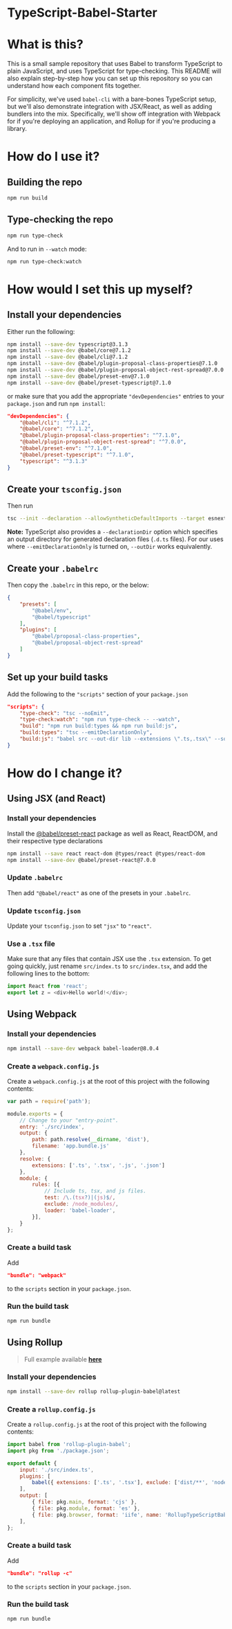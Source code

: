 # TypeScript-Babel-Starter

# What is this?

This is a small sample repository that uses Babel to transform TypeScript to plain JavaScript, and uses TypeScript for type-checking.
This README will also explain step-by-step how you can set up this repository so you can understand how each component fits together.

For simplicity, we've used `babel-cli` with a bare-bones TypeScript setup, but we'll also demonstrate integration with JSX/React, as well as adding bundlers into the mix.
Specifically, we'll show off integration with Webpack for if you're deploying an application, and Rollup for if you're producing a library.

# How do I use it?

## Building the repo

```sh
npm run build
```

## Type-checking the repo

```sh
npm run type-check
```

And to run in `--watch` mode:

```sh
npm run type-check:watch
```

# How would I set this up myself?

## Install your dependencies

Either run the following:

```sh
npm install --save-dev typescript@3.1.3
npm install --save-dev @babel/core@7.1.2
npm install --save-dev @babel/cli@7.1.2
npm install --save-dev @babel/plugin-proposal-class-properties@7.1.0
npm install --save-dev @babel/plugin-proposal-object-rest-spread@7.0.0
npm install --save-dev @babel/preset-env@7.1.0
npm install --save-dev @babel/preset-typescript@7.1.0
```

or make sure that you add the appropriate `"devDependencies"` entries to your `package.json` and run `npm install`:

```json
"devDependencies": {
    "@babel/cli": "^7.1.2",
    "@babel/core": "^7.1.2",
    "@babel/plugin-proposal-class-properties": "^7.1.0",
    "@babel/plugin-proposal-object-rest-spread": "^7.0.0",
    "@babel/preset-env": "^7.1.0",
    "@babel/preset-typescript": "^7.1.0",
    "typescript": "^3.1.3"
}
```

## Create your `tsconfig.json`

Then run

```sh
tsc --init --declaration --allowSyntheticDefaultImports --target esnext --outDir lib
```

**Note:** TypeScript also provides a `--declarationDir` option which specifies an output directory for generated declaration files (`.d.ts` files).
For our uses where `--emitDeclarationOnly` is turned on, `--outDir` works equivalently.

## Create your `.babelrc`

Then copy the `.babelrc` in this repo, or the below:

```json
{
    "presets": [
        "@babel/env",
        "@babel/typescript"
    ],
    "plugins": [
        "@babel/proposal-class-properties",
        "@babel/proposal-object-rest-spread"
    ]
}
```

## Set up your build tasks

Add the following to the `"scripts"` section of your `package.json`

```json
"scripts": {
    "type-check": "tsc --noEmit",
    "type-check:watch": "npm run type-check -- --watch",
    "build": "npm run build:types && npm run build:js",
    "build:types": "tsc --emitDeclarationOnly",
    "build:js": "babel src --out-dir lib --extensions \".ts,.tsx\" --source-maps inline"
}
```

# How do I change it?

## Using JSX (and React)

### Install your dependencies

Install the [@babel/preset-react](https://www.npmjs.com/package/@babel/preset-react) package as well as React, ReactDOM, and their respective type declarations

```sh
npm install --save react react-dom @types/react @types/react-dom
npm install --save-dev @babel/preset-react@7.0.0
```

### Update `.babelrc`

Then add `"@babel/react"` as one of the presets in your `.babelrc`.

### Update `tsconfig.json`

Update your `tsconfig.json` to set `"jsx"` to `"react"`.

### Use a `.tsx` file

Make sure that any files that contain JSX use the `.tsx` extension.
To get going quickly, just rename `src/index.ts` to `src/index.tsx`, and add the following lines to the bottom:

```ts
import React from 'react';
export let z = <div>Hello world!</div>;
```

## Using Webpack

### Install your dependencies

```sh
npm install --save-dev webpack babel-loader@8.0.4
```

### Create a `webpack.config.js`

Create a `webpack.config.js` at the root of this project with the following contents:

```js
var path = require('path');

module.exports = {
    // Change to your "entry-point".
    entry: './src/index',
    output: {
        path: path.resolve(__dirname, 'dist'),
        filename: 'app.bundle.js'
    },
    resolve: {
        extensions: ['.ts', '.tsx', '.js', '.json']
    },
    module: {
        rules: [{
            // Include ts, tsx, and js files.
            test: /\.(tsx?)|(js)$/,
            exclude: /node_modules/,
            loader: 'babel-loader',
        }],
    }
};
```

### Create a build task

Add

```json
"bundle": "webpack"
```

to the `scripts` section in your `package.json`.

### Run the build task

```sh
npm run bundle
```

## Using Rollup

> Full example available [**here**](https://github.com/a-tarasyuk/rollup-typescript-babel)

### Install your dependencies

```sh
npm install --save-dev rollup rollup-plugin-babel@latest
```

### Create a `rollup.config.js`

Create a `rollup.config.js` at the root of this project with the following contents:

```js
import babel from 'rollup-plugin-babel';
import pkg from './package.json';

export default {
    input: './src/index.ts',
    plugins: [
        babel({ extensions: ['.ts', '.tsx'], exclude: ['dist/**', 'node_modules/**'] }),
    ],
    output: [
        { file: pkg.main, format: 'cjs' },
        { file: pkg.module, format: 'es' },
        { file: pkg.browser, format: 'iife', name: 'RollupTypeScriptBabel' },
    ],
};
```

### Create a build task

Add

```json
"bundle": "rollup -c"
```

to the `scripts` section in your `package.json`.

### Run the build task

```sh
npm run bundle
```
